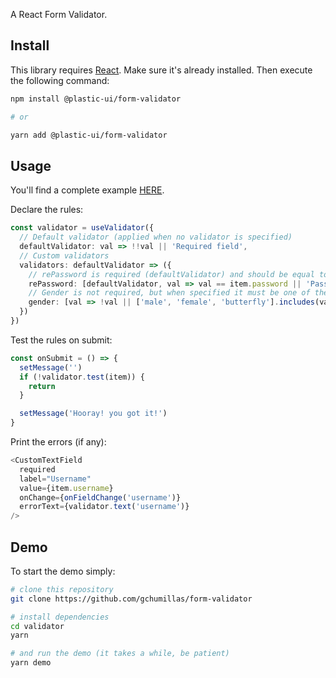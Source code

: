 A React Form Validator.

## Install

This library requires [React](https://www.npmjs.com/package/react). Make sure it's already installed. Then execute the following command:

```bash
npm install @plastic-ui/form-validator

# or

yarn add @plastic-ui/form-validator
```

## Usage

You'll find a complete example [HERE](https://github.com/gchumillas/form-validator/blob/main/demo/src/App.tsx).

Declare the rules:
```ts
const validator = useValidator({
  // Default validator (applied when no validator is specified)
  defaultValidator: val => !!val || 'Required field',
  // Custom validators
  validators: defaultValidator => ({
    // rePassword is required (defaultValidator) and should be equal to password
    rePassword: [defaultValidator, val => val == item.password || 'Passwords do not match'],
    // Gender is not required, but when specified it must be one of the following values:
    gender: [val => !val || ['male', 'female', 'butterfly'].includes(val) || 'Unknown gender']
  })
})
```

Test the rules on submit:
```ts
const onSubmit = () => {
  setMessage('')
  if (!validator.test(item)) {
    return
  }

  setMessage('Hooray! you got it!')
}
```

Print the errors (if any):
```ts
<CustomTextField
  required
  label="Username"
  value={item.username}
  onChange={onFieldChange('username')}
  errorText={validator.text('username')}
/>
```

## Demo

To start the demo simply:

```bash
# clone this repository
git clone https://github.com/gchumillas/form-validator

# install dependencies
cd validator
yarn

# and run the demo (it takes a while, be patient)
yarn demo
```
